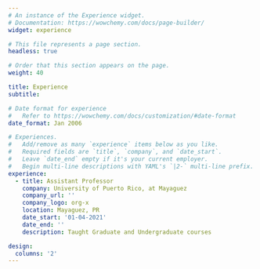 ```yaml
---
# An instance of the Experience widget.
# Documentation: https://wowchemy.com/docs/page-builder/
widget: experience

# This file represents a page section.
headless: true

# Order that this section appears on the page.
weight: 40

title: Experience
subtitle:

# Date format for experience
#   Refer to https://wowchemy.com/docs/customization/#date-format
date_format: Jan 2006

# Experiences.
#   Add/remove as many `experience` items below as you like.
#   Required fields are `title`, `company`, and `date_start`.
#   Leave `date_end` empty if it's your current employer.
#   Begin multi-line descriptions with YAML's `|2-` multi-line prefix.
experience:      
  - title: Assistant Professor
    company: University of Puerto Rico, at Mayaguez
    company_url: ''
    company_logo: org-x
    location: Mayaguez, PR
    date_start: '01-04-2021'
    date_end: ''
    description: Taught Graduate and Undergraduate courses

design:
  columns: '2'
---
```

